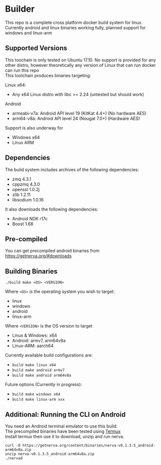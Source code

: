 # Builder

This repo is a complete cross platform docker build system for linux. 
Currently android and linux binaries working fully, planned support for windows and linux-arm

## Supported Versions

This toochain is only tested on Ubuntu 17.10. No support is provided for any other distro, however theoretically any version of Linux that can run docker can run this repo  
This toolchain produces binaries targeting:  

Linux x64:
- Any x64 Linux distro with libc >= 2.24 (untested but should work)

Android
- armeabi-v7a: Android API level 19 (KitKat 4.4+) (No hardware AES)
- arm64-v8a: Android API level 24 (Nougat 7.0+) (Hardware AES)

Support is also underway for

- Windows x64
- Linux ARM

## Dependencies

The build system includes archives of the following dependencies:
- zmq 4.3.1
- cppzmq 4.3.0
- openssl 1.0.2j
- zlib 1.2.11
- libsodium 1.0.16

It also downloads the following dependencies:
- Android NDK r17c
- Boost 1.68

## Pre-compiled

You can get precompiled android binaries from  
https://getnerva.org/#downloads

## Building Binaries

`./build make <OS> <VERSION>` 

Where `<OS>` is the operating system you wish to target:  
- linux  
- windows  
- android  
- linux-arm

Where `<VERSION>` is the OS version to target  
- Linux & Windows: x64
- Android: armv7, arm64v8a
- Linux-ARM: aarch64

Currently available build configurations are:
- `build make linux x64`
- `build make android armv7`
- `build make android arm64v8a`

Future options (Currently in progress):
- `build make windows x64`
- `build make linux-arm xxx`

## Additional: Running the CLI on Android

You need an Android terminal emulator to use this build.  
The precompiled binaries have been tested using [Termux](https://play.google.com/store/apps/details?id=com.termux)  
Install termux then use it to download, unzip and run nerva.

`curl -O https://getnerva.org/content/binaries/nerva-v0.1.3.5_android-arm64v8a.zip`  
`unzip nerva-v0.1.3.5_android-arm64v8a.zip`  
`./nervad` 